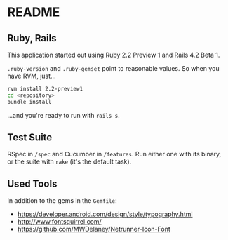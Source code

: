 README
===

Ruby, Rails
---

This application started out using Ruby 2.2 Preview 1 and Rails 4.2 Beta 1.

`.ruby-version` and `.ruby-gemset` point to reasonable values. So when you have RVM, just...

```sh
rvm install 2.2-preview1
cd <repository>
bundle install
```

...and you're ready to run with `rails s`.

Test Suite
---

RSpec in `/spec` and Cucumber in `/features`. Run either one with its binary, or the suite with `rake` (it's the default task).

Used Tools
---

In addition to the gems in the `Gemfile`:

* https://developer.android.com/design/style/typography.html
* http://www.fontsquirrel.com/
* https://github.com/MWDelaney/Netrunner-Icon-Font
